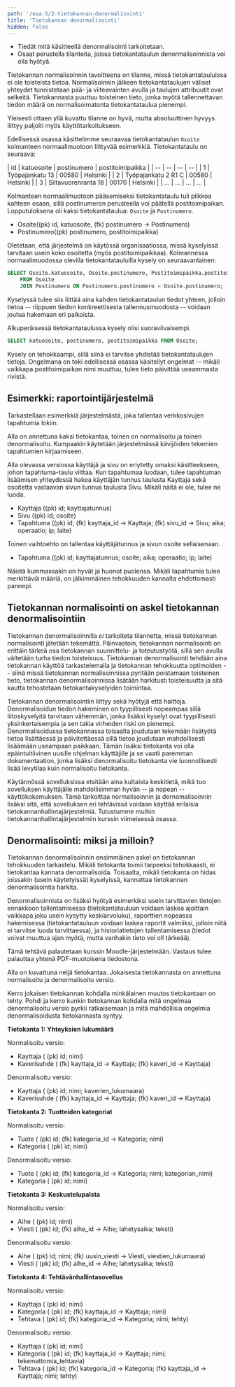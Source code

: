 ```yaml
---
path: '/osa-5/2-tietokannan-denormalisointi'
title: 'Tietokannan denormalisointi'
hidden: false
---
```



<text-box variant='learningObjectives' name='Oppimistavoitteet'>

- Tiedät mitä käsitteellä denormalisointi tarkoitetaan.
- Osaat perustella tilanteita, joissa tietokantataulun denormalisoinnista voi olla hyötyä.

</text-box>


Tietokannan normalisoinnin tavoitteena on tilanne, missä tietokantatauluissa ei ole toisteista tietoa. Normalisoinnin jälkeen tietokantataulujen väliset yhteydet tunnistetaan pää- ja viiteavainten avulla ja taulujen attribuutit ovat selkeitä. Tietokannasta puuttuu toisteinen tieto, jonka myötä tallennettavan tiedon määrä on normalisoimatonta tietokantataulua pienempi.

Yleisesti ottaen yllä kuvattu tilanne on hyvä, mutta absoluuttinen hyvyys liittyy paljolti myös käyttötarkoitukseen.

Edellisessä osassa käsittelimme seuraavaa tietokantataulun `Osoite` kolmanteen normaalimuotoon liittyvää esimerkkiä. Tietokantataulu on seuraava:

| id  | katuosoite           | postinumero  | postitoimipaikka  |
| --  | --                   | --           | --                |
| 1   | Työpajankatu 13      | 00580        | Helsinki          |
| 2   | Työpajankatu 2 R1 C  | 00580        | Helsinki          |
| 3   | Siltavuorenranta 18  | 00170        | Helsinki          |
| ... | ...                  | ...          | ...               |

Kolmanteen normaalimuotoon pääsemiseksi tietokantataulu tuli pilkkoa kahteen osaan, sillä postinumeron perusteella voi päätellä postitoimipaikan. Lopputuloksena oli kaksi tietokantataulua: `Osoite` ja `Postinumero`.

- Osoite((pk) id, katuosoite, (fk) postinumero -&gt; Postinumero)
- Postinumero((pk) postinumero, postitoimipaikka)

Oletetaan, että järjestelmä on käytössä organisaatiossa, missä kyselyissä tarvitaan usein koko osoitetta (myös postitoimipaikkaa). Kolmannessa normaalimuodossa olevilla tietokantatauluilla kysely on seuraavanlainen:

```sql
SELECT Osoite.katuosoite, Osoite.postinumero, Postitoimipaikka.postitoimipaikka
    FROM Osoite
    JOIN Postinumero ON Postinumero.postinumero = Osoite.postinumero;
```

Kyselyssä tulee siis liittää aina kahden tietokantataulun tiedot yhteen, jolloin tietoa -- riippuen tiedon konkreettisesta tallennusmuodosta -- voidaan joutua hakemaan eri paikoista.

Alkuperäisessä tietokantataulussa kysely olisi suoraviivaisempi.

```sql
SELECT katuosoite, postinumero, postitoimipaikka FROM Osoite;
```

Kysely on tehokkaampi, sillä siinä ei tarvitse yhdistää tietokantataulujen tietoja. Ongelmana on toki edellisessä osassa käsitellyt ongelmat -- mikäli vaikkapa postitoimipaikan nimi muuttuu, tulee tieto päivittää useammasta rivistä.


## Esimerkki: raportointijärjestelmä

Tarkastellaan esimerkkiä järjestelmästä, joka tallentaa verkkosivujen tapahtumia lokiin.

Alla on annettuna kaksi tietokantaa, toinen on normalisoitu ja toinen denormalisoitu. Kumpaakin käytetään järjestelmässä kävijöiden tekemien tapahtumien kirjaamiseen.

Alla olevassa versiossa käyttäjä ja sivu on eriytetty omaksi käsitteekseen, johon tapahtuma-taulu viittaa. Kun tapahtumaa luodaan, tulee tapahtuman lisäämisen yhteydessä hakea käyttäjän tunnus taulusta Kayttaja sekä osoitetta vastaavan sivun tunnus taulusta Sivu. Mikäli näitä ei ole, tulee ne luoda.

- Kayttaja ((pk) id; kayttajatunnus)
- Sivu ((pk) id; osoite)
- Tapahtuma ((pk) id; (fk) kayttaja\_id -&gt; Kayttaja; (fk) sivu\_id -&gt; Sivu; aika; operaatio; ip; laite)

Toinen vaihtoehto on tallentaa käyttäjätunnus ja sivun osoite sellaisenaan.

- Tapahtuma ((pk) id; kayttajatunnus; osoite; aika; operaatio; ip; laite)

Näistä kummassakin on hyvät ja huonot puolensa. Mikäli tapahtumia tulee merkittäviä määriä, on jälkimmäinen tehokkuuden kannalta ehdottomasti parempi.


## Tietokannan normalisointi on askel tietokannan denormalisointiin


Tietokannan denormalisoinnilla _ei_ tarkoiteta tilannetta, missä tietokannan normalisointi jätetään tekemättä. Päinvastoin, tietokannan normalisointi on erittäin tärkeä osa tietokannan suunnittelu- ja toteutustyötä, sillä sen avulla vältetään turha tiedon toisteisuus. Tietokannan denormalisointi tehdään aina tietokannan käyttöä tarkastelemalla ja tietokannan tehokkuutta optimoiden -- siinä missä tietokannan normalisoinnissa pyritään poistamaan toisteinen tieto, tietokannan denormalisoinnissa lisätään harkitusti toisteisuutta ja sitä kautta tehostetaan tietokantakyselyiden toimintaa.

Tietokannan denormalisointiin liittyy sekä hyötyjä että haittoja. Denormalisoidun tiedon hakeminen on tyypillisesti nopeampaa sillä liitoskyselyitä tarvitaan vähemmän, jonka lisäksi kyselyt ovat tyypillisesti yksinkertaisempia ja sen takia virheiden riski on pienempi. Denormalisoidussa tietokannassa toisaalta joudutaan tekemään lisätyötä tietoa lisättäessä ja päivitettäessä sillä tietoa joudutaan mahdollisesti lisäämään useampaan paikkaan. Tämän lisäksi tietokanta voi olla epäintuitiivinen uusille ohjelman käyttäjille ja se vaatii paremman dokumentaation, jonka lisäksi denormalisoitu tietokanta vie luonnollisesti lisää levytilaa kuin normalisoitu tietokanta.

Käytännössä sovelluksissa etsitään aina kultaista keskitietä, mikä tuo sovelluksen käyttäjälle mahdollisimman hyvän -- ja nopean -- käyttökokemuksen. Tämä tarkoittaa normalisoinnin ja dernomalisoinnin lisäksi sitä, että sovelluksen eri tehtävissä voidaan käyttää erilaisia tietokannanhallintajärjestelmiä. Tutustumme muihin tietokannanhallintajärjestelmiin kurssin viimeisessä osassa.


## Denormalisointi: miksi ja milloin?

Tietokannan denormalisoinnin ensimmäinen askel on tietokannan tehokkuuden tarkastelu. Mikäli tietokanta toimii tarpeeksi tehokkaasti, ei tietokantaa kannata denormalisoida. Toisaalta, mikäli tietokanta on hidas joissakin (usein käytetyissä) kyselyissä, kannattaa tietokannan denormalisointia harkita.

Denormalisoinnista on lisäksi hyötyä esimerkiksi usein tarvittavien tietojen ennakkoon tallentamisessa (tietokantatauluun voidaan laskea ajoittain vaikkapa joku usein kysytty keskiarvoluku), raporttien nopeassa hakemisessa (tietokantatauluun voidaan laskea raportit valmiiksi, jolloin niitä ei tarvitse luoda tarvittaessa), ja historiatietojen tallentamisessa (tiedot voivat muuttua ajan myötä, mutta vanhakin tieto voi oll tärkeää).

<quiznator id="5c604e18c41ed4148d96d192"></quiznator>


<moodle-exercise name="Tiedon denormalisointi">

Tämä tehtävä palautetaan kurssin Moodle-järjestelmään. Vastaus tulee palauttaa yhtenä PDF-muotoisena tiedostona.

Alla on kuvattuna neljä tietokantaa. Jokaisesta tietokannasta on annettuna normalisoitu ja denormalisoitu versio.

Kerro jokaisen tietokannan kohdalla minkälainen muutos tietokantaan on tehty. Pohdi ja kerro kunkin tietokannan kohdalla mitä ongelmaa denormalisoitu versio pyrkii ratkaisemaan ja mitä mahdollisia ongelmia denormalisoidusta tietokannasta syntyy.


**Tietokanta 1: Yhteyksien lukumäärä**

Normalisoitu versio:

- Kayttaja ( (pk) id; nimi)
- Kaverisuhde ( (fk) kayttaja\_id -> Kayttaja; (fk) kaveri\_id -> Kayttaja)

Denormalisoitu versio:

- Kayttaja ( (pk) id; nimi; kaverien\_lukumaara)
- Kaverisuhde ( (fk) kayttaja\_id -> Kayttaja; (fk) kaveri\_id -> Kayttaja)


**Tietokanta 2: Tuotteiden kategoriat**

Normalisoitu versio:

- Tuote ( (pk) id; (fk) kategoria\_id -> Kategoria; nimi)
- Kategoria ( (pk) id; nimi)

Denormalisoitu versio:

- Tuote ( (pk) id; (fk) kategoria\_id -> Kategoria; nimi; kategorian\_nimi)
- Kategoria ( (pk) id; nimi)


**Tietokanta 3: Keskustelupalsta**

Normalisoitu versio:

- Aihe ( (pk) id; nimi)
- Viesti ( (pk) id; (fk) aihe\_id -> Aihe; lahetysaika; teksti)

Denormalisoitu versio:

- Aihe ( (pk) id; nimi; (fk) uusin\_viesti -> Viesti, viestien\_lukumaara)
- Viesti ( (pk) id; (fk) aihe\_id -> Aihe; lahetysaika; teksti)


**Tietokanta 4: Tehtävänhallintasovellus**

Normalisoitu versio:

 - Kayttaja ( (pk) id; nimi)
 - Kategoria ( (pk) id; (fk) kayttaja\_id -> Kayttaja; nimi)
 - Tehtava ( (pk) id; (fk) kategoria\_id -> Kategoria; nimi; tehty)

 Denormalisoitu versio:

 - Kayttaja ( (pk) id; nimi)
 - Kategoria ( (pk) id; (fk) kayttaja\_id -> Kayttaja; nimi; tekemattomia_tehtavia)
 - Tehtava ( (pk) id; (fk) kategoria\_id -> Kategoria; (fk) kayttaja\_id -> Kayttaja; nimi; tehty)


</moodle-exercise>

